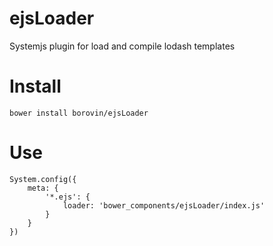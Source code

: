 # ejsLoader
Systemjs plugin for load and compile lodash templates

# Install

```
bower install borovin/ejsLoader
```

# Use 

```
System.config({
    meta: {
        '*.ejs': {
            loader: 'bower_components/ejsLoader/index.js'
        }
    }
})
```
